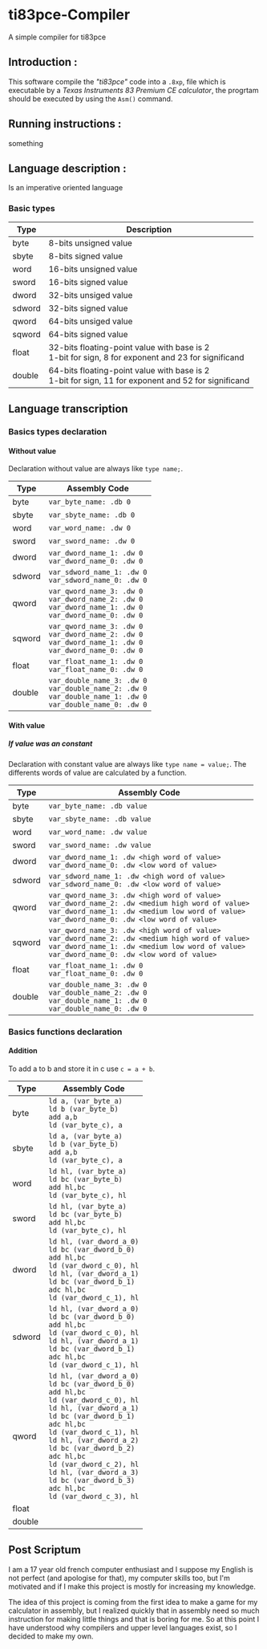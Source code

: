 # ti83pce-Compiler
A simple compiler for ti83pce


## Introduction :

This software compile the *"ti83pce"* code into a `.8xp`, file which is executable by a *Texas Instruments 83 Premium CE calculator*, the progrtam should be executed by using the `Asm()` command.


## Running instructions :

something


## Language description :

Is an imperative oriented language

### Basic types

| Type | Description |
|-|-|
| byte | 8-bits unsigned value |
| sbyte | 8-bits signed value |
| word | 16-bits unsigned value |
| sword | 16-bits signed value |
| dword | 32-bits unsiged value |
| sdword | 32-bits signed value |
| qword | 64-bits unsiged value |
| sqword | 64-bits signed value |
| float | 32-bits floating-point value with base is 2 <br> 1-bit for sign, 8 for exponent  and 23 for significand |
| double | 64-bits floating-point value with base is 2 <br> 1-bit for sign, 11 for exponent  and 52 for significand |

## Language transcription

### Basics types declaration

#### Without value

Declaration without value are always like `type name;`.

| Type | Assembly Code |
|-|-|
| byte | `var_byte_name: .db 0 ` |
| sbyte | `var_sbyte_name: .db 0` |
| word | `var_word_name: .dw 0` |
| sword | `var_sword_name: .dw 0` |
| dword | `var_dword_name_1: .dw 0` <br> `var_dword_name_0: .dw 0` |
| sdword | `var_sdword_name_1: .dw 0` <br> `var_sdword_name_0: .dw 0` |
| qword | `var_qword_name_3: .dw 0` <br> `var_dword_name_2: .dw 0` <br> `var_dword_name_1: .dw 0` <br> `var_dword_name_0: .dw 0` |
| sqword | `var_qword_name_3: .dw 0` <br> `var_dword_name_2: .dw 0` <br> `var_dword_name_1: .dw 0` <br> `var_dword_name_0: .dw 0` |
| float | `var_float_name_1: .dw 0` <br> `var_float_name_0: .dw 0` |
| double | `var_double_name_3: .dw 0` <br> `var_double_name_2: .dw 0` <br> `var_double_name_1: .dw 0` <br> `var_double_name_0: .dw 0` |

#### With value

##### If value was an constant

Declaration with constant value are always like `type name = value;`.
The differents words of value are calculated by a function.

| Type | Assembly Code |
|-|-|
| byte | `var_byte_name: .db value` |
| sbyte | `var_sbyte_name: .db value` |
| word | `var_word_name: .dw value` |
| sword | `var_sword_name: .dw value` |
| dword | `var_dword_name_1: .dw <high word of value>` <br> `var_dword_name_0: .dw <low word of value>` |
| sdword | `var_sdword_name_1: .dw <high word of value>` <br> `var_sdword_name_0: .dw <low word of value>` |
| qword | `var_qword_name_3: .dw <high word of value>` <br> `var_dword_name_2: .dw <medium high word of value>` <br> `var_dword_name_1: .dw <medium low word of value>` <br> `var_dword_name_0: .dw <low word of value>` |
| sqword | `var_qword_name_3: .dw <high word of value>` <br> `var_dword_name_2: .dw <medium high word of value>` <br> `var_dword_name_1: .dw <medium low word of value>` <br> `var_dword_name_0: .dw <low word of value>` |
| float | `var_float_name_1: .dw 0` <br> `var_float_name_0: .dw 0` |
| double | `var_double_name_3: .dw 0` <br> `var_double_name_2: .dw 0` <br> `var_double_name_1: .dw 0` <br> `var_double_name_0: .dw 0` |

### Basics functions declaration

#### Addition

To add a to b and store it in c use `c = a + b`.

| Type | Assembly Code |
|-|-|
| byte | `ld a, (var_byte_a)` <br> `ld b (var_byte_b) ` <br> `add a,b` <br> `ld (var_byte_c), a` |
| sbyte | `ld a, (var_byte_a)` <br> `ld b (var_byte_b) ` <br> `add a,b` <br> `ld (var_byte_c), a` |
| word | `ld hl, (var_byte_a)` <br> `ld bc (var_byte_b) ` <br> `add hl,bc` <br> `ld (var_byte_c), hl` |
| sword | `ld hl, (var_byte_a)` <br> `ld bc (var_byte_b) ` <br> `add hl,bc` <br> `ld (var_byte_c), hl` |
| dword | `ld hl, (var_dword_a_0)` <br> `ld bc (var_dword_b_0) ` <br> `add hl,bc` <br> `ld (var_dword_c_0), hl` <br> `ld hl, (var_dword_a_1)` <br> `ld bc (var_dword_b_1) ` <br> `adc hl,bc` <br> `ld (var_dword_c_1), hl` |
| sdword | `ld hl, (var_dword_a_0)` <br> `ld bc (var_dword_b_0) ` <br> `add hl,bc` <br> `ld (var_dword_c_0), hl` <br> `ld hl, (var_dword_a_1)` <br> `ld bc (var_dword_b_1) ` <br> `adc hl,bc` <br> `ld (var_dword_c_1), hl` |
| qword | `ld hl, (var_dword_a_0)` <br> `ld bc (var_dword_b_0) ` <br> `add hl,bc` <br> `ld (var_dword_c_0), hl` <br> `ld hl, (var_dword_a_1)` <br> `ld bc (var_dword_b_1) ` <br> `adc hl,bc` <br> `ld (var_dword_c_1), hl` <br> `ld hl, (var_dword_a_2)` <br> `ld bc (var_dword_b_2) ` <br> `adc hl,bc` <br> `ld (var_dword_c_2), hl` <br> `ld hl, (var_dword_a_3)` <br> `ld bc (var_dword_b_3) ` <br> `adc hl,bc` <br> `ld (var_dword_c_3), hl` |
| float |  |
| double |  |


## Post Scriptum

I am a 17 year old french computer enthusiast and I suppose my English is not perfect (and apologise for that), my computer skills too, but I'm motivated and if I make this project is mostly for increasing my knowledge.

The idea of this project is coming from the first idea to make a game for my calculator in assembly, but I realized quickly that in assembly need so much instruction for making little things and that is boring for me. So at this point I have understood why compilers and upper level languages exist, so I decided to make my own.
